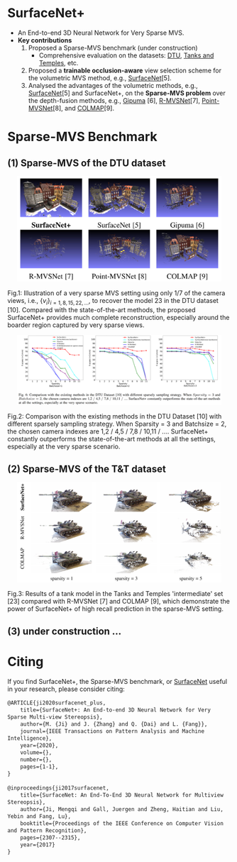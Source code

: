 # SurfaceNet+
- An End-to-end 3D Neural Network for Very Sparse MVS.
- **Key contributions**
    1. Proposed a Sparse-MVS benchmark (under construction)
        * Comprehensive evaluation on the datasets: [DTU](http://roboimagedata.compute.dtu.dk/?page_id=36), [Tanks and Temples](https://www.tanksandtemples.org/), etc.
    2. Proposed a **trainable occlusion-aware** view selection scheme for the volumetric MVS method, e.g., [SurfaceNet](https://github.com/mjiUST/SurfaceNet)[5]. 
    3. Analysed the advantages of the volumetric methods, e.g., [SurfaceNet](https://github.com/mjiUST/SurfaceNet)[5] and SurfaceNet+, on the **Sparse-MVS problem** over the depth-fusion methods, e.g., [Gipuma](https://github.com/kysucix/gipuma) [6], [R-MVSNet](https://github.com/YoYo000/MVSNet)[7], [Point-MVSNet](https://github.com/callmeray/PointMVSNet)[8], and [COLMAP](https://github.com/colmap/colmap)[9].

# Sparse-MVS Benchmark 

## (1) Sparse-MVS of the DTU dataset

<p align="center">
  <img width="460" src="figures/teaser.jpg">
  
  Fig.1: Illustration of a very sparse MVS setting using only $1/7$ of the camera views, i.e., $\{v_i\}_{i=1,8,15,22,...}$, to recover the model 23 in the DTU dataset [10]. Compared with the state-of-the-art methods, the proposed SurfaceNet+ provides much complete reconstruction, especially around the boarder region captured by very sparse views.
</p>

<p align="center">
  <img width="460" src="figures/DTU.jpg">
  
  Fig.2: Comparison with the existing methods in the DTU Dataset [10] with different sparsely sampling strategy. When Sparsity = 3 and Batchsize = 2, the chosen camera indexes are 1,2 / 4,5 / 7,8 / 10,11 / .... SurfaceNet+ constantly outperforms the state-of-the-art methods at all the settings, especially at the very sparse scenario.
</p>

## (2) Sparse-MVS of the T&T dataset

<p align="center">
  <img width="460" src="figures/T&T.jpg">
  
  Fig.3: Results of a tank model in the Tanks and Temples 'intermediate' set [23] compared with R-MVSNet [7] and COLMAP [9], which demonstrate the power of SurfaceNet+ of high recall prediction in the sparse-MVS setting.
</p>

## (3) under construction ...


# Citing

If you find SurfaceNet+, the Sparse-MVS benchmark, or [SurfaceNet](https://github.com/mjiUST/SurfaceNet) useful in your research, please consider citing:

    @ARTICLE{ji2020surfacenet_plus,
        title={SurfaceNet+: An End-to-end 3D Neural Network for Very Sparse Multi-view Stereopsis}, 
        author={M. {Ji} and J. {Zhang} and Q. {Dai} and L. {Fang}},
        journal={IEEE Transactions on Pattern Analysis and Machine Intelligence}, 
        year={2020},
        volume={},
        number={},
        pages={1-1},
    }

    @inproceedings{ji2017surfacenet,
        title={SurfaceNet: An End-To-End 3D Neural Network for Multiview Stereopsis},
        author={Ji, Mengqi and Gall, Juergen and Zheng, Haitian and Liu, Yebin and Fang, Lu},
        booktitle={Proceedings of the IEEE Conference on Computer Vision and Pattern Recognition},
        pages={2307--2315},
        year={2017}
    }


